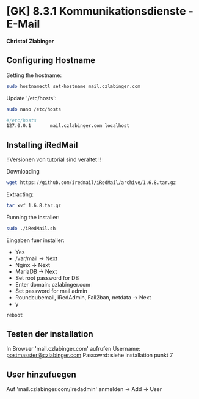# [GK] 8.3.1 Kommunikationsdienste - E-Mail
**Christof Zlabinger**

## Configuring Hostname

Setting the hostname:
```bash
sudo hostnamectl set-hostname mail.czlabinger.com
```

Update '/etc/hosts':
```bash
sudo nano /etc/hosts
```
```bash
#/etc/hosts
127.0.0.1       mail.czlabinger.com localhost
```

## Installing iRedMail

!!Versionen von tutorial sind veraltet !!

Downloading
```bash
wget https://github.com/iredmail/iRedMail/archive/1.6.8.tar.gz
```
Extracting:
```bash
tar xvf 1.6.8.tar.gz
```

Running the installer:
```bash
sudo ./iRedMail.sh
```

Eingaben fuer installer:
* Yes
* /var/mail -> Next
* Nginx -> Next
* MariaDB -> Next
* Set root password for DB
* Enter domain: czlabinger.com
* Set password for mail admin
* Roundcubemail, iRedAdmin, Fail2ban, netdata -> Next
* y

```bash
reboot
```

## Testen der installation

In Browser 'mail.czlabinger.com' aufrufen
Username: postmasster@czlabinger.com
Passowrd: siehe installation punkt 7


## User hinzufuegen

Auf 'mail.czlabinger.com/iredadmin' anmelden -> Add -> User

